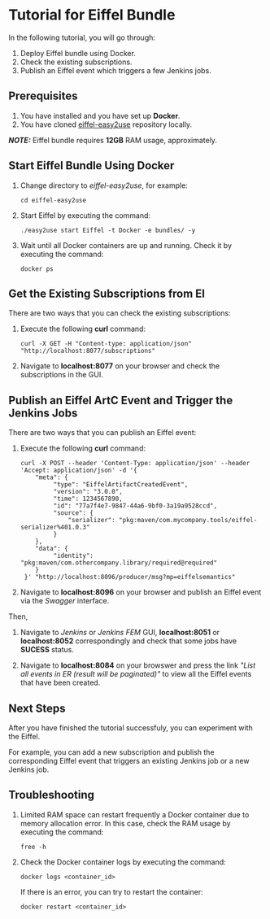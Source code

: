 <!---
   Copyright 2024 Ericsson AB.
   For a full list of individual contributors, please see the commit history.

   Licensed under the Apache License, Version 2.0 (the "License");
   you may not use this file except in compliance with the License.
   You may obtain a copy of the License at

       http://www.apache.org/licenses/LICENSE-2.0

   Unless required by applicable law or agreed to in writing, software
   distributed under the License is distributed on an "AS IS" BASIS,
   WITHOUT WARRANTIES OR CONDITIONS OF ANY KIND, either express or implied.
   See the License for the specific language governing permissions and
   limitations under the License.
--->
# Tutorial for Eiffel Bundle

In the following tutorial, you will go through:

1. Deploy Eiffel bundle using Docker.
1. Check the existing subscriptions.
1. Publish an Eiffel event which triggers a few Jenkins jobs.

## Prerequisites

1. You have installed and you have set up **Docker**.
1. You have cloned [eiffel-easy2use](https://github.com/eiffel-community/eiffel-easy2use.git) repository locally.

**_NOTE:_** Eiffel bundle requires **12GB** RAM usage, approximately.

## Start Eiffel Bundle Using Docker

1. Change directory to *eiffel-easy2use*, for example:
   ```console
   cd eiffel-easy2use
   ```

1. Start Eiffel by executing the command:
   ```console
   ./easy2use start Eiffel -t Docker -e bundles/ -y
   ```

1. Wait until all Docker containers are up and running.
   Check it by executing the command:
   ```console
   docker ps
   ```

## Get the Existing Subscriptions from EI

There are two ways that you can check the existing subscriptions:

1. Execute the following **curl** command:
   ```console
   curl -X GET -H "Content-type: application/json" "http://localhost:8077/subscriptions"
   ```

1. Navigate to **localhost:8077** on your browser and check the subscriptions in the GUI.

## Publish an Eiffel ArtC Event and Trigger the Jenkins Jobs

There are two ways that you can publish an Eiffel event:

1. Execute the following **curl** command:
   ```console
   curl -X POST --header 'Content-Type: application/json' --header 'Accept: application/json' -d '{
       "meta": {
            "type": "EiffelArtifactCreatedEvent",
            "version": "3.0.0",
            "time": 1234567890,
            "id": "77a7f4e7-9847-44a6-9bf0-3a19a9528ccd",
            "source": {
                "serializer": "pkg:maven/com.mycompany.tools/eiffel-serializer%401.0.3"
            }
       },
       "data": {
            "identity": "pkg:maven/com.othercompany.library/required@required"
       }
    }' "http://localhost:8096/producer/msg?mp=eiffelsemantics"
   ```

1. Navigate to **localhost:8096** on your browser and publish an 
   Eiffel event via the *Swagger* interface.

Then,

1. Navigate to *Jenkins* or *Jenkins FEM* GUI, **localhost:8051** or **localhost:8052** correspondingly
   and check that some jobs have **SUCESS** status.

1. Navigate to **localhost:8084** on your browswer and press the link *"List all events in ER (result will be paginated)"*
   to view all the Eiffel events that have been created.

## Next Steps

After you have finished the tutorial successfuly, you can experiment with the Eiffel.

For example, you can add a new subscription and publish the corresponding Eiffel event
that triggers an existing Jenkins job or a new Jenkins job.

## Troubleshooting

1. Limited RAM space can restart frequently a Docker container due to memory allocation error.
   In this case, check the RAM usage by executing the command:

   ```console
   free -h
   ```

1. Check the Docker container logs by executing the command:

   ```console
   docker logs <container_id>
   ```

   If there is an error, you can try to restart the container:

   ```console
   docker restart <container_id>
   ```
